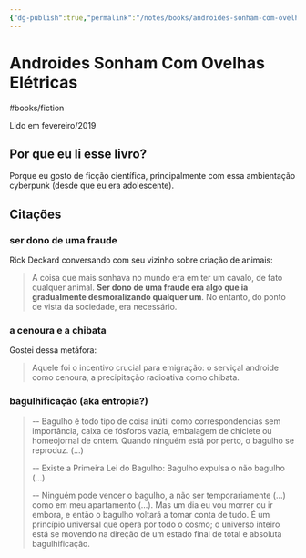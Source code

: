 ```yaml
---
{"dg-publish":true,"permalink":"/notes/books/androides-sonham-com-ovelhas-eletricas/","dgHomeLink":true,"dgPassFrontmatter":false,"dgShowBacklinks":true,"dgShowLocalGraph":false}
---
```



# Androides Sonham Com Ovelhas Elétricas

#books/fiction 

Lido em fevereiro/2019

## Por que eu li esse livro?

Porque eu gosto de ficção científica, principalmente com essa ambientação cyberpunk (desde que eu era adolescente).

## Citações

### ser dono de uma fraude

Rick Deckard conversando com seu vizinho sobre criação de animais:

> A coisa que mais sonhava no mundo era em ter um cavalo, de fato qualquer animal. **Ser dono de uma fraude era algo que ia gradualmente desmoralizando qualquer um**. No entanto, do ponto de vista da sociedade, era necessário.

### a cenoura e a chibata

Gostei dessa metáfora:

> Aquele foi o incentivo crucial para emigração: o serviçal androide como cenoura, a precipitação radioativa como chibata.

### bagulhificação (aka entropia?)

> -- Bagulho é todo tipo de coisa inútil como correspondencias sem importância, caixa de fósforos vazia, embalagem de chiclete ou homeojornal de ontem. Quando ninguém está por perto, o bagulho se reproduz.
> (...)
> 
> -- Existe a Primeira Lei do Bagulho: Bagulho expulsa o não bagulho
> (...)
> 
> -- Ninguém pode vencer o bagulho, a não ser temporariamente (...) como em meu apartamento (...). Mas um dia eu vou morrer ou ir embora, e então o bagulho voltará a tomar conta de tudo. É um princípio universal que opera por todo o cosmo; o universo inteiro está se movendo na direção de um estado final de total e absoluta bagulhificação.

